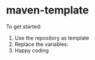 # maven-template

To get started:

1. Use the repository as template
1. Replace the variables: 
1. Happy coding